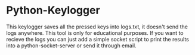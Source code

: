 # Python-Keylogger
This keylogger saves all the pressed keys into logs.txt, it doesn't send the logs anywhere. This tool is only for educational purposes. If you want to recieve the logs you can just add a simple socket script to print the results into a python-socket-server or send it through email. 
